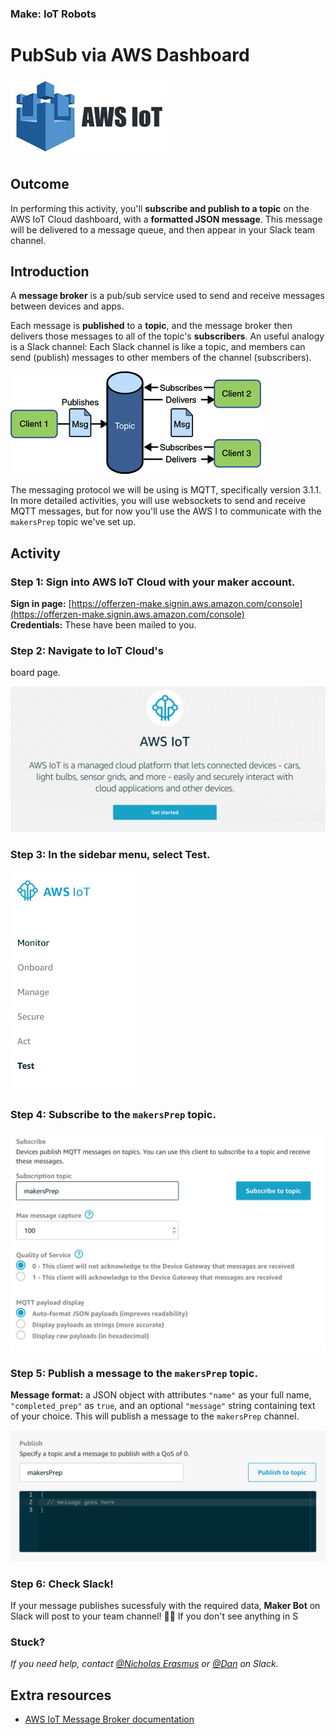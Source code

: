 ### Make: IoT Robots
# PubSub via AWS Dashboard

![AWS IoT logo](/images/aws-iot-logo.jpg)

## Outcome

In performing this activity, you'll __subscribe and publish to a topic__ on the AWS IoT Cloud dashboard, with a __formatted JSON message__. This message will be delivered to a message queue, and then appear in your Slack team channel.

## Introduction

A **message broker** is a pub/sub service used to send and receive messages between devices and apps. 

Each message is **published** to a **topic**, and the message broker then delivers those messages to all of the topic's **subscribers**. An useful analogy is a Slack channel: Each Slack channel is like a topic, and members can send (publish) messages to other members of the channel (subscribers).

![PubSub flow](/images/pubsub-flow.gif)

The messaging protocol we will be using is MQTT, specifically version 3.1.1. In more detailed activities, you will use websockets to send and receive MQTT messages, but for now you'll use the AWS I to communicate with the `makersPrep` topic we've set up.


## Activity

### Step 1: Sign into AWS IoT Cloud with your maker account.

**Sign in page:** [https://offerzen-make.signin.aws.amazon.com/console](https://offerzen-make.signin.aws.amazon.com/console)  
**Credentials:** These have been mailed to you.


### Step 2: Navigate to IoT Cloud's 
board page.

  ![IoT Cloud dashboard landing](images/aws_iot_landing.png)


### Step 3: In the sidebar menu, select **Test**.

  <img src="images/aws_iot_sidebar.png" width=200 />


### Step 4: Subscribe to the `makersPrep` topic.  

  <img src="images/aws_iot_subscribe.png" width=650 />


### Step 5: Publish a message to the `makersPrep` topic.

  **Message format:** a JSON object with attributes `"name"` as your full name, `"completed_prep"` as `true`, and an optional `"message"` string containing text of your choice. This will publish a message to the `makersPrep` channel.

  <img src="images/aws_iot_publish.png" alt="images/aws_iot_publish.png" width=650 />



### Step 6: Check Slack!

If your message publishes sucessfuly with the required data, **Maker Bot** on Slack will post to your team channel! 🤖🌈 If you don't see anything in S


### Stuck?

_If you need help, contact [@Nicholas Erasmus](https://offerzen-make.slack.com/messages/DA5HF1659) or [@Dan](https://offerzen-make.slack.com/messages/D9M8BBRNW) on Slack._



## Extra resources
- [AWS IoT Message Broker documentation](https://docs.aws.amazon.com/iot/latest/developerguide/iot-message-broker.html)


